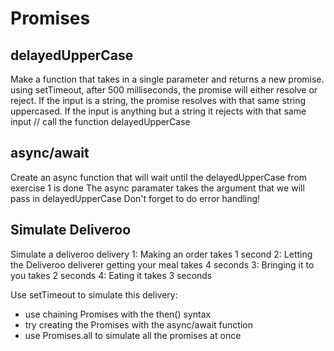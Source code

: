 # Promises

## delayedUpperCase


Make a function that takes in a single parameter
and returns a new promise. using setTimeout,
after 500 milliseconds, the promise will either
resolve or reject. If the input is a string,
the promise resolves with that same string
uppercased. If the input is anything but a string
it rejects with that same input
//
call the function delayedUpperCase


## async/await


Create an async function that will wait until the delayedUpperCase from exercise 1 is done
The async paramater takes the argument that we will pass in delayedUpperCase
Don't forget to do error handling!


## Simulate Deliveroo


Simulate a deliveroo delivery
1: Making an order takes 1 second
2: Letting the Deliveroo deliverer getting your meal takes 4 seconds
3: Bringing it to you takes 2 seconds
4: Eating it takes 3 seconds

Use setTimeout to simulate this delivery:
- use chaining Promises with the then() syntax
- try creating the Promises with the async/await function
- use Promises.all to simulate all the promises at once
